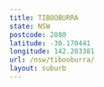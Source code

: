 ```yaml
---
title: TIBOOBURRA
state: NSW
postcode: 2880
latitude: -30.170441
longitude: 142.203381
url: /nsw/tibooburra/
layout: suburb
---
```

